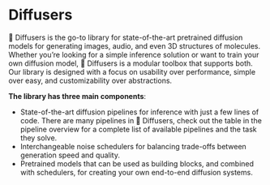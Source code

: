 # Diffusers

🤗 Diffusers is the go-to library for state-of-the-art pretrained diffusion models for generating images, audio, and even 3D structures of molecules. Whether you’re looking for a simple inference solution or want to train your own diffusion model, 🤗 Diffusers is a modular toolbox that supports both. Our library is designed with a focus on usability over performance, simple over easy, and customizability over abstractions.

**The library has three main components**:

- State-of-the-art diffusion pipelines for inference with just a few lines of code. There are many pipelines in 🤗 Diffusers, check out the table in the pipeline overview for a complete list of available pipelines and the task they solve.
- Interchangeable noise schedulers for balancing trade-offs between generation speed and quality.
- Pretrained models that can be used as building blocks, and combined with schedulers, for creating your own end-to-end diffusion systems.
